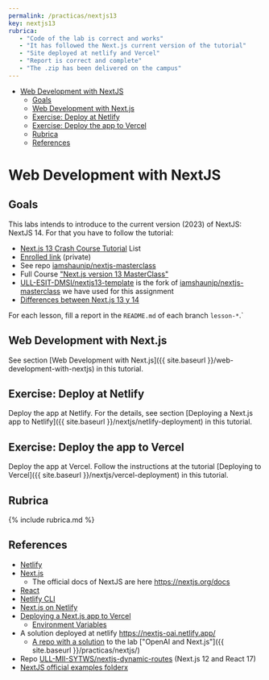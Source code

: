 ```yaml
---
permalink: /practicas/nextjs13
key: nextjs13
rubrica:
   - "Code of the lab is correct and works"
   - "It has followed the Next.js current version of the tutorial"
   - "Site deployed at netlify and Vercel"
   - "Report is correct and complete"
   - "The .zip has been delivered on the campus"
---
```


- [Web Development with NextJS](#web-development-with-nextjs)
  - [Goals](#goals)
  - [Web Development with Next.js](#web-development-with-nextjs-1)
  - [Exercise: Deploy at Netlify](#exercise-deploy-at-netlify)
  - [Exercise: Deploy the app to Vercel](#exercise-deploy-the-app-to-vercel)
  - [Rubrica](#rubrica)
  - [References](#references)

# Web Development with NextJS


## Goals

This labs intends to introduce to the current version (2023) of NextJS: NextJS 14. For that you have to follow the tutorial:

* [Next.js 13 Crash Course Tutorial](https://www.youtube.com/watch?v=TJQbDPGzm0Y&list=PL4cUxeGkcC9jZIVqmy_QhfQdi6mzQvJnT) List
* [Enrolled link](https://netninja.dev/courses/enrolled/2154826) (private)
* See repo [iamshaunjp/nextjs-masterclass](https://github.com/iamshaunjp/nextjs-masterclass/)
* Full Course ["Next.js version 13 MasterClass"](https://netninja.dev/p/next-13-masterclass)
* [ULL-ESIT-DMSI/nextjs13-template](https://github.com/ULL-ESIT-DMSI/nextjs13-template) is the fork of [iamshaunjp/nextjs-masterclass](https://github.com/iamshaunjp/nextjs-masterclass/) we have used for this assignment
* [Differences between Next.js 13 y 14](/nextjs/differences-13-14)

For each lesson, fill a report in the `README.md` of each branch `lesson-*`.`

<!--
Follow also the tutorial at repo <https://github.com/ULL-prompt-engineering/vercel-sdk-ai-quickstart>. 

* It is based on the Vercel AI SDK [Quickstart Guide](https://sdk.vercel.ai/docs/getting-started). 
* Create a folder `vercel-sdk-ai-quickstart` and follow the steps in the tutorial.
-->

## Web Development with Next.js

See section [Web Development with Next.js]({{ site.baseurl }}/web-development-with-nextjs) in this tutorial.

## Exercise: Deploy at Netlify

Deploy the app at Netlify. 
For the details, see section [Deploying a Next.js app to Netlify]({{ site.baseurl }}/nextjs/netlify-deployment) in this tutorial.


## Exercise: Deploy the app to Vercel

Deploy the app at Vercel. 
Follow the instructions at the tutorial [Deploying to Vercel]({{ site.baseurl }}/nextjs/vercel-deployment) in this tutorial.


## Rubrica

{% include rubrica.md %}

## References

* [Netlify](https://www.netlify.com/)
* [Next.js](https://nextjs.org/)
  * The official docs of NextJS  are here <https://nextjs.org/docs>
* [React](https://reactjs.org/)
* [Netlify CLI](https://docs.netlify.com/cli/get-started/?_ga=2.210632407.351830897.1670331128-1485033729.1667990322#link-with-an-environment-variable) 
* [Next.js on Netlify](https://docs.netlify.com/integrations/frameworks/next-js/overview/#app)
* [Deploying a Next.js app to Vercel](https://vercel.com/guides/deploying-nextjs-with-vercel) 
  * [Environment Variables](https://vercel.com/docs/concepts/projects/environment-variables?utm_source=next-site&utm_medium=docs&utm_campaign=next-website)
* A solution deployed at netlify <https://nextjs-oai.netlify.app/>
  * [A repo with a solution](https://github.com/ULL-MII-SYTWS/nextjs-solution/) to the lab ["OpenAI and Next.js"]({{ site.baseurl }}/practicas/nextjs/)
* Repo [ULL-MII-SYTWS/nextjs-dynamic-routes](https://github.com/ULL-MII-SYTWS/nextjs-dynamic-routes) (Next.js 12 and React 17)
* [NextJS official examples folderx](https://github.com/vercel/next.js/tree/canary/examples/)  
